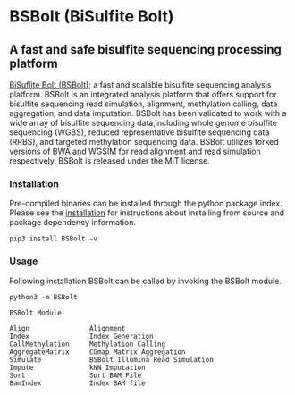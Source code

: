 # **BSBolt (BiSulfite Bolt)**

## A fast and safe bisulfite sequencing processing platform

[BiSuflite Bolt (BSBolt)](https://github.com/NuttyLogic/BSBolt); a fast and scalable bisulfite sequencing
analysis platform. BSBolt is an integrated analysis platform that offers support for bisulfite sequencing
read simulation, alignment, methylation calling, data aggregation, and data imputation. BSBolt has been validated
to work with a wide array of bisulfite sequencing data,including whole genome bisulfite sequencing (WGBS),
reduced representative bisulfite sequencing data (RRBS), and targeted methylation sequencing data.
BSBolt utilizes forked versions of [BWA](https://github.com/lh3/bwa)
and [WGSIM](https://github.com/lh3/wgsim) for read alignment and read simulation respectively.
BSBolt is released under the MIT license.

### Installation

Pre-compiled binaries can be installed through the python package index. Please see the [installation](installation.md)
for instructions about installing from source and package dependency information.

```shell
pip3 install BSBolt -v
```

### Usage

Following installation BSBolt can be called by invoking the BSBolt module.

```shell
python3 -m BSBolt
```

```shell
BSBolt Module

Align               Alignment
Index               Index Generation
CallMethylation     Methylation Calling
AggregateMatrix     CGmap Matrix Aggregation
Simulate            BSBolt Illumina Read Simulation
Impute              kNN Imputation
Sort                Sort BAM File
BamIndex            Index BAM file
```
